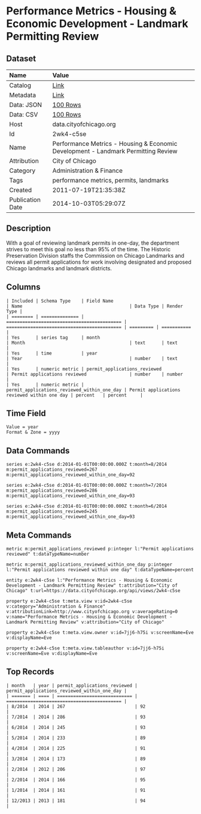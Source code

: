 # Performance Metrics - Housing & Economic Development - Landmark Permitting Review

## Dataset

| Name | Value |
| :--- | :---- |
| Catalog | [Link](https://catalog.data.gov/dataset/performance-metrics-housing-economic-development-landmark-permitting-review-a6116) |
| Metadata | [Link](https://data.cityofchicago.org/api/views/2wk4-c5se) |
| Data: JSON | [100 Rows](https://data.cityofchicago.org/api/views/2wk4-c5se/rows.json?max_rows=100) |
| Data: CSV | [100 Rows](https://data.cityofchicago.org/api/views/2wk4-c5se/rows.csv?max_rows=100) |
| Host | data.cityofchicago.org |
| Id | 2wk4-c5se |
| Name | Performance Metrics - Housing & Economic Development - Landmark Permitting Review |
| Attribution | City of Chicago |
| Category | Administration & Finance |
| Tags | performance metrics, permits, landmarks |
| Created | 2011-07-19T21:35:38Z |
| Publication Date | 2014-10-03T05:29:07Z |

## Description

With a goal of reviewing landmark permits in one-day, the department strives to meet this goal no less than 95% of the time.
The Historic Preservation Division staffs the Commission on Chicago Landmarks and reviews all permit applications for work involving designated and proposed Chicago landmarks and landmark districts.

## Columns

```ls
| Included | Schema Type    | Field Name                                  | Name                                        | Data Type | Render Type |
| ======== | ============== | =========================================== | =========================================== | ========= | =========== |
| Yes      | series tag     | month                                       | Month                                       | text      | text        |
| Yes      | time           | year                                        | Year                                        | number    | text        |
| Yes      | numeric metric | permit_applications_reviewed                | Permit applications reviewed                | number    | number      |
| Yes      | numeric metric | permit_applications_reviewed_within_one_day | Permit applications reviewed within one day | percent   | percent     |
```

## Time Field

```ls
Value = year
Format & Zone = yyyy
```

## Data Commands

```ls
series e:2wk4-c5se d:2014-01-01T00:00:00.000Z t:month=8/2014 m:permit_applications_reviewed=267 m:permit_applications_reviewed_within_one_day=92

series e:2wk4-c5se d:2014-01-01T00:00:00.000Z t:month=7/2014 m:permit_applications_reviewed=286 m:permit_applications_reviewed_within_one_day=93

series e:2wk4-c5se d:2014-01-01T00:00:00.000Z t:month=6/2014 m:permit_applications_reviewed=245 m:permit_applications_reviewed_within_one_day=93
```

## Meta Commands

```ls
metric m:permit_applications_reviewed p:integer l:"Permit applications reviewed" t:dataTypeName=number

metric m:permit_applications_reviewed_within_one_day p:integer l:"Permit applications reviewed within one day" t:dataTypeName=percent

entity e:2wk4-c5se l:"Performance Metrics - Housing & Economic Development - Landmark Permitting Review" t:attribution="City of Chicago" t:url=https://data.cityofchicago.org/api/views/2wk4-c5se

property e:2wk4-c5se t:meta.view v:id=2wk4-c5se v:category="Administration & Finance" v:attributionLink=http://www.cityofchicago.org v:averageRating=0 v:name="Performance Metrics - Housing & Economic Development - Landmark Permitting Review" v:attribution="City of Chicago"

property e:2wk4-c5se t:meta.view.owner v:id=7jj6-h75i v:screenName=Eve v:displayName=Eve

property e:2wk4-c5se t:meta.view.tableauthor v:id=7jj6-h75i v:screenName=Eve v:displayName=Eve
```

## Top Records

```ls
| month   | year | permit_applications_reviewed | permit_applications_reviewed_within_one_day | 
| ======= | ==== | ============================ | =========================================== | 
| 8/2014  | 2014 | 267                          | 92                                          | 
| 7/2014  | 2014 | 286                          | 93                                          | 
| 6/2014  | 2014 | 245                          | 93                                          | 
| 5/2014  | 2014 | 233                          | 89                                          | 
| 4/2014  | 2014 | 225                          | 91                                          | 
| 3/2014  | 2014 | 173                          | 89                                          | 
| 2/2014  | 2012 | 206                          | 97                                          | 
| 2/2014  | 2014 | 166                          | 95                                          | 
| 1/2014  | 2014 | 161                          | 91                                          | 
| 12/2013 | 2013 | 181                          | 94                                          | 
```